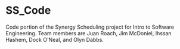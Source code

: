 # SS_Code
Code portion of the Synergy Scheduling project for Intro to Software Engineering.  Team members are Juan Roach, Jim McDoniel, Ihssan Hashem, Dock O'Neal, and Olyn Dabbs.
